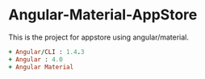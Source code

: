 # Angular-Material-AppStore

This is the project for appstore using angular/material.
```ruby
+ Angular/CLI : 1.4.3
+ Angular : 4.0
+ Angular Material
```
